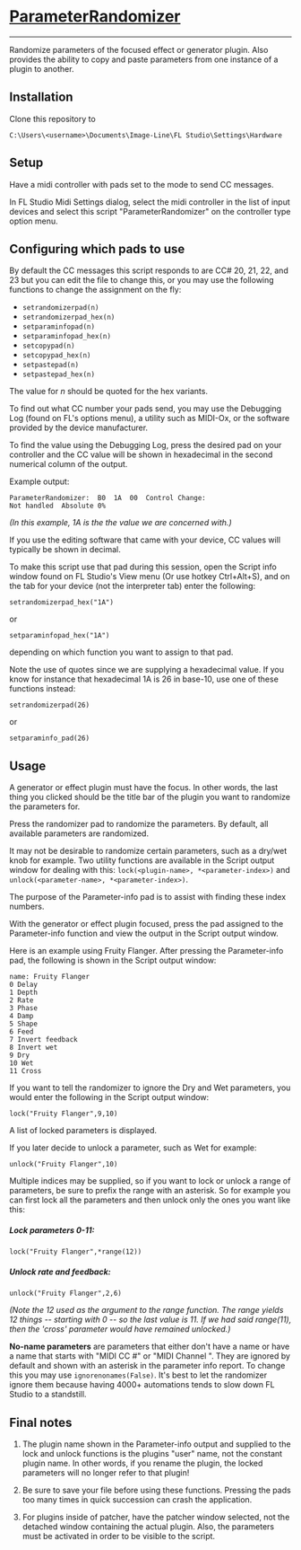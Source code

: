 # [ParameterRandomizer](https://github.com/dustractor/ParameterRandomizer)
---


Randomize parameters of the focused effect or generator plugin. Also provides the ability to copy and paste parameters from one instance of a plugin to another.

## Installation


Clone this repository to

    C:\Users\<username>\Documents\Image-Line\FL Studio\Settings\Hardware


## Setup
Have a midi controller with pads set to the mode to send CC messages.

In FL Studio Midi Settings dialog, select the midi controller in the list of input devices and select this script "ParameterRandomizer" on the controller type option menu.


## Configuring which pads to use

By default the CC messages this script responds to are CC# 20, 21, 22, and 23 but you can edit the file to change this, or you may use the following functions to change the assignment on the fly:
* ``setrandomizerpad(n)``
* ``setrandomizerpad_hex(n)``
* ``setparaminfopad(n)``
* ``setparaminfopad_hex(n)``
* ``setcopypad(n)``
* ``setcopypad_hex(n)``
* ``setpastepad(n)``
* ``setpastepad_hex(n)``

The value for *n* should be quoted for the hex variants.

To find out what CC number your pads send, you may use the Debugging Log (found on FL's options menu), a utility such as MIDI-Ox, or the software provided by the device manufacturer.

To find the value using the Debugging Log, press the desired pad on your controller and the CC value will be shown in hexadecimal in the second numerical column of the output.

Example output:

    ParameterRandomizer:  B0  1A  00  Control Change: 
    Not handled  Absolute 0%

*(In this example, 1A is the the value we are concerned with.)*

If you use the editing software that came with your device, CC values will typically be shown in decimal.

To make this script use that pad during this session, open the Script info window found on FL Studio's View menu (Or use hotkey Ctrl+Alt+S), and on the tab for your device (not the interpreter tab) enter the following:

    setrandomizerpad_hex("1A")

or

    setparaminfopad_hex("1A")
	
depending on which function you want to assign to that pad.

Note the use of quotes since we are supplying a hexadecimal value.  If you know for instance that hexadecimal 1A is 26 in base-10, use one of these functions instead:

    setrandomizerpad(26)

or

    setparaminfo_pad(26)

## Usage

A generator or effect plugin must have the focus. In other words, the last thing you clicked should be the title bar of the plugin you want to randomize the parameters for.

Press the randomizer pad to randomize the parameters.  By default, all available parameters are randomized.

It may not be desirable to randomize certain parameters, such as a dry/wet knob for example. Two utility functions are available in the Script output window for dealing with this: ``lock(<plugin-name>, *<parameter-index>)`` and ``unlock(<parameter-name>, *<parameter-index>)``.

The purpose of the Parameter-info pad is to assist with finding these index numbers.

With the generator or effect plugin focused, press the pad assigned to the Parameter-info function and view the output in the Script output window.

Here is an example using Fruity Flanger. After pressing the Parameter-info pad, the following is shown in the Script output window:

    name: Fruity Flanger
    0 Delay
    1 Depth
    2 Rate
    3 Phase
    4 Damp
    5 Shape
    6 Feed
    7 Invert feedback
    8 Invert wet
    9 Dry
    10 Wet
    11 Cross

If you want to tell the randomizer to ignore the Dry and Wet parameters, you would enter the following in the Script output window:

    lock("Fruity Flanger",9,10)

A list of locked parameters is displayed.

If you later decide to unlock a parameter, such as Wet for example:

    unlock("Fruity Flanger",10)

Multiple indices may be supplied, so if you want to lock or unlock a range of parameters, be sure to prefix the range with an asterisk.  So for example you can first lock all the parameters and then unlock only the ones you want like this:

##### Lock parameters 0-11:
    lock("Fruity Flanger",*range(12))

##### Unlock rate and feedback:
	unlock("Fruity Flanger",2,6)

*(Note the 12 used as the argument to the range function.  The range yields 12 things -- starting with 0 -- so the last value is 11.  If we had said range(11), then the 'cross' parameter would have remained unlocked.)*

**No-name parameters** are parameters that either don't have a name or have a name that starts with "MIDI CC #" or "MIDI Channel ".  They are ignored by default and shown with an asterisk in the parameter info report.  To change this you may use ``ignorenonames(False)``.  It's best to let the randomizer ignore them because having 4000+ automations tends to slow down FL Studio to a standstill.

## Final notes

1. The plugin name shown in the Parameter-info output and supplied to the lock and unlock functions is the plugins "user" name, not the constant plugin name. In other words, if you rename the plugin, the locked parameters will no longer refer to that plugin!

2. Be sure to save your file before using these functions.  Pressing the pads too many times in quick succession can crash the application.
3. For plugins inside of patcher, have the patcher window selected, not the detached window containing the actual plugin.  Also, the parameters must be activated in order to be visible to the script.

